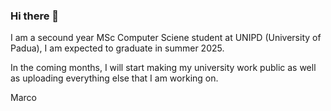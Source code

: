 ### Hi there 👋

I am a secound year MSc Computer Sciene student at UNIPD (University of Padua), I am expected to graduate in summer 2025.

In the coming months, I will start making my university work public as well as uploading everything else that I am working on.

Marco

<!--
**marcohoucheng/marcohoucheng** is a ✨ _special_ ✨ repository because its `README.md` (this file) appears on your GitHub profile.

Here are some ideas to get you started:

- 🔭 I’m currently working on ...
- 🌱 I’m currently learning ...
- 👯 I’m looking to collaborate on ...
- 🤔 I’m looking for help with ...
- 💬 Ask me about ...
- 📫 How to reach me: ...
- 😄 Pronouns: ...
- ⚡ Fun fact: ...
-->
